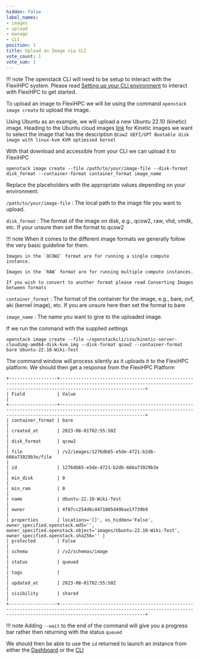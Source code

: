 ```yaml
---
hidden: false
label_names:
- images
- upload
- manage
- CLI
position: 1
title: Upload an Image via CLI
vote_count: 1
vote_sum: 1
---
```


!!! note
    The openstack CLI will need to be setup to interact with the FlexiHPC system. Please read [Setting up your CLI environment](../setting-up-your-CLI-environment/index.md) to interact with FlexiHPC to get started.

To upload an image to FlexiHPC we will be using the command `openstack image create` to upload the image.

Using Ubuntu as an example, we will upload a new Ubuntu 22.10 (kinetic) image. Heading to the Ubuntu cloud images [link](https://cloud-images.ubuntu.com/kinetic/current/) for Kinetic images we want to select the image that has the description `QCow2 UEFI/GPT Bootable disk image with linux-kvm KVM optimised kernel` 

With that download and accessible from your CLI we can upload it to FlexiHPC

```
openstack image create --file /path/to/your/image-file --disk-format disk_format --container-format container_format image_name
```

Replace the placeholders with the appropriate values depending on your environment:

`/path/to/your/image-file`
:   The local path to the image file you want to upload.

`disk_format`
:   The format of the image on disk, e.g., qcow2, raw, vhd, vmdk, etc. If your unsure then set the format to qcow2

!!! note
    When it comes to the different image formats we generally follow the very basic guideline for them.

    Images in the `QCOW2` format are for running a single compute instance.

    Images in the `RAW` format are for running multiple compute instances.

    If you wish to convert to another format please read Converting Images between formats

`container_format`
:   The format of the container for the image, e.g., bare, ovf, aki (kernel image), etc. If you are unsure here then set the format to bare

`image_name`
:   The name you want to give to the uploaded image.

If we run the command with the supplied settings

```
openstack image create --file ~/openstackcli/iso/kinetic-server-cloudimg-amd64-disk-kvm.img --disk-format qcow2 --container-format bare Ubuntu-22.10-Wiki-Test
```

The command window will process silently as it uploads it to the FlexiHPC platform. We should then get a response from the FlexiHPC Platform

``` { .sh .no-copy }
+------------------+----------------------------------------------------------------------------------------------------------------------------------------------------------------------------+
| Field            | Value                                                                                                                                                                      |
+------------------+----------------------------------------------------------------------------------------------------------------------------------------------------------------------------+
| container_format | bare                                                                                                                                                                       |
| created_at       | 2023-08-01T02:55:50Z                                                                                                                                                       |
| disk_format      | qcow2                                                                                                                                                                      |
| file             | /v2/images/1276db65-e5de-4721-b2db-666a73929b3e/file                                                                                                                       |
| id               | 1276db65-e5de-4721-b2db-666a73929b3e                                                                                                                                       |
| min_disk         | 0                                                                                                                                                                          |
| min_ram          | 0                                                                                                                                                                          |
| name             | Ubuntu-22.10-Wiki-Test                                                                                                                                                     |
| owner            | 4f07cc254d6c4471805d49bae1f739b9                                                                                                                                           |
| properties       | locations='[]', os_hidden='False', owner_specified.openstack.md5='', owner_specified.openstack.object='images/Ubuntu-22.10-Wiki-Test', owner_specified.openstack.sha256='' |
| protected        | False                                                                                                                                                                      |
| schema           | /v2/schemas/image                                                                                                                                                          |
| status           | queued                                                                                                                                                                     |
| tags             |                                                                                                                                                                            |
| updated_at       | 2023-08-01T02:55:50Z                                                                                                                                                       |
| visibility       | shared                                                                                                                                                                     |
+------------------+----------------------------------------------------------------------------------------------------------------------------------------------------------------------------+
```

!!! note
    Adding `--wait` to the end of the command will give you a progress bar rather then returning with the status `queued`

We should then be able to use the `id` returned to launch an instance from either the [Dashboard](../launch-and-mange-instances/launch-an-instance-via-dashboard.md) or the [CLI](../launch-and-mange-instances/launch-an-instance-via-cli.md)

